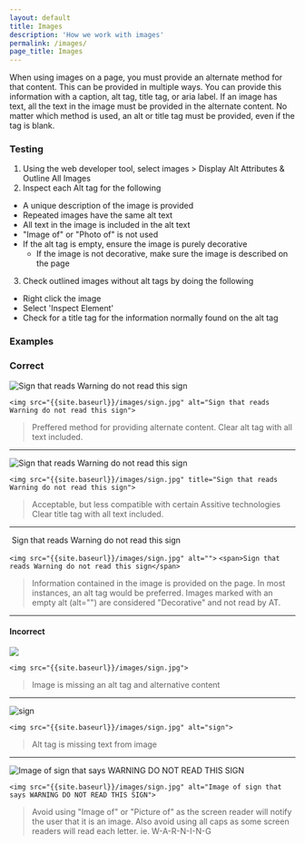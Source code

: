 ```yaml
---
layout: default
title: Images
description: 'How we work with images'
permalink: /images/
page_title: Images
---
```

When using images on a page, you must provide an alternate method for that content. This can be provided in multiple ways. You can provide this information with a caption, alt tag, title tag, or aria label. If an image has text, all the text in the image must be provided in the alternate content. No matter which method is used, an alt or title tag must be provided, even if the tag is blank.

### Testing 

1. Using the web developer tool, select images > Display Alt Attributes & Outline All Images
2. Inspect each Alt tag for the following
  * A unique description of the image is provided
  * Repeated images have the same alt text
  * All text in the image is included in the alt text
  * "Image of" or "Photo of" is not used
  * If the alt tag is empty, ensure the image is purely decorative
    * If the image is not decorative, make sure the image is described on the page
3. Check outlined images without alt tags by doing the following
  * Right click the image
  * Select 'Inspect Element'
  * Check for a title tag for the information normally found on the alt tag

### Examples

### Correct

<img src="{{site.baseurl}}/images/sign.jpg" alt="Sign that reads Warning do not read this sign">

`<img src="{{site.baseurl}}/images/sign.jpg" alt="Sign that reads Warning do not read this sign">`

> Preffered method for providing alternate content.
> Clear alt tag with all text included.

---

<img src="{{site.baseurl}}/images/sign.jpg" title="Sign that reads Warning do not read this sign">

`<img src="{{site.baseurl}}/images/sign.jpg" title="Sign that reads Warning do not read this sign">`

> Acceptable, but less compatible with certain Assitive technologies
> Clear title tag with all text included.

---

<img src="{{site.baseurl}}/images/sign.jpg" alt="">
<span>Sign that reads Warning do not read this sign</span>

`<img src="{{site.baseurl}}/images/sign.jpg" alt="">`
`<span>Sign that reads Warning do not read this sign</span>`

> Information contained in the image is provided on the page.
> In most instances, an alt tag would be preferred.
> Images marked with an empty alt (alt="") are considered
> "Decorative" and not read by AT.

---

#### Incorrect

<img src="{{site.baseurl}}/images/sign.jpg" >

`<img src="{{site.baseurl}}/images/sign.jpg">`

> Image is missing an alt tag and alternative content

---

<img src="{{site.baseurl}}/images/sign.jpg" alt="sign">

`<img src="{{site.baseurl}}/images/sign.jpg" alt="sign">`

> Alt tag is missing text from image

---

<img src="{{site.baseurl}}/images/sign.jpg" alt="Image of sign that says WARNING DO NOT READ THIS SIGN">

`<img src="{{site.baseurl}}/images/sign.jpg" alt="Image of sign that says WARNING DO NOT READ THIS SIGN">`

> Avoid using "Image of" or "Picture of" as the screen reader
> will notify the user that it is an image. 
> Also avoid using all caps as some screen readers will read
> each letter. ie. W-A-R-N-I-N-G

